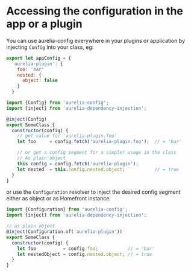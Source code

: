# Accessing the configuration in the app or a plugin

You can use aurelia-config everywhere in your plugins or application by injecting `Config` into your class, eg:

```js
export let appConfig = {
  'aurelia-plugin': {
    foo: 'bar'
    nested: {
      object: false
    }
  }
```

```js
import {Config} from 'aurelia-config';
import {inject} from 'aurelia-dependency-injection';

@inject(Config)
export SomeClass {
  constructor(config) {
    // get value for 'aurelia-plugin.foo'
    let foo     = config.fetch('aurelia-plugin.foo');  // = 'bar'

    // or get a config segment for a simpler usage in the class
    // As plain object
    this config = config.fetch('aurelia-plugin');
    let nested  = this.config.nested.object;           // = true
  }
}
```

or use the `Configuration` resolver to inject the desired config segment either as object or as Homefront instance.

```js
import {Configuration} from 'aurelia-config';
import {inject} from 'aurelia-dependency-injection';

// as plain object
@inject(Configuration.of('aurelia-plugin'))
export SomeClass {
  constructor(config) {
    let foo          = config.foo;           // = 'bar'
    let nestedObject = config.nested.object; // = true
  }
}
```
